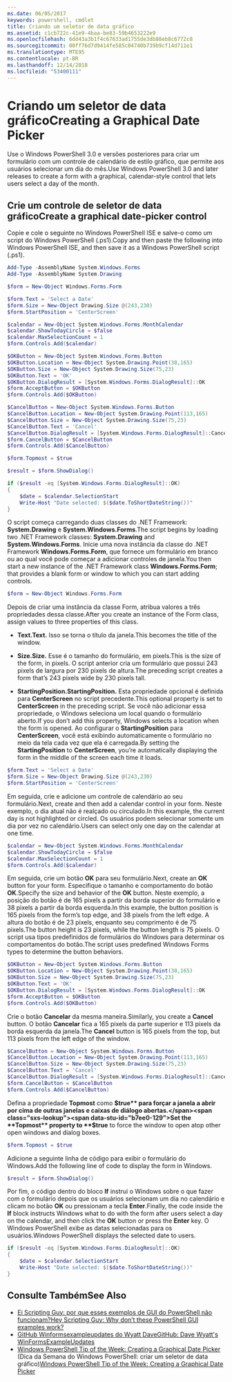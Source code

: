 ```yaml
---
ms.date: 06/05/2017
keywords: powershell, cmdlet
title: Criando um seletor de data gráfico
ms.assetid: c1cb722c-41e9-4baa-be83-59b4653222e9
ms.openlocfilehash: 6dd43a3b1f4c67633ad1755de3db88eb8c6772c8
ms.sourcegitcommit: 00ff76d7d9414fe585c04740b739b9cf14d711e1
ms.translationtype: MTE95
ms.contentlocale: pt-BR
ms.lasthandoff: 12/14/2018
ms.locfileid: "53400111"
---
```

# <a name="creating-a-graphical-date-picker"></a><span data-ttu-id="b7ee0-103">Criando um seletor de data gráfico</span><span class="sxs-lookup"><span data-stu-id="b7ee0-103">Creating a Graphical Date Picker</span></span>

<span data-ttu-id="b7ee0-104">Use o Windows PowerShell 3.0 e versões posteriores para criar um formulário com um controle de calendário de estilo gráfico, que permite aos usuários selecionar um dia do mês.</span><span class="sxs-lookup"><span data-stu-id="b7ee0-104">Use Windows PowerShell 3.0 and later releases to create a form with a graphical, calendar-style control that lets users select a day of the month.</span></span>

## <a name="create-a-graphical-date-picker-control"></a><span data-ttu-id="b7ee0-105">Crie um controle de seletor de data gráfico</span><span class="sxs-lookup"><span data-stu-id="b7ee0-105">Create a graphical date-picker control</span></span>

<span data-ttu-id="b7ee0-106">Copie e cole o seguinte no Windows PowerShell ISE e salve-o como um script do Windows PowerShell (.ps1).</span><span class="sxs-lookup"><span data-stu-id="b7ee0-106">Copy and then paste the following into Windows PowerShell ISE, and then save it as a Windows PowerShell script (.ps1).</span></span>

```powershell
Add-Type -AssemblyName System.Windows.Forms
Add-Type -AssemblyName System.Drawing

$form = New-Object Windows.Forms.Form

$form.Text = 'Select a Date'
$form.Size = New-Object Drawing.Size @(243,230)
$form.StartPosition = 'CenterScreen'

$calendar = New-Object System.Windows.Forms.MonthCalendar
$calendar.ShowTodayCircle = $false
$calendar.MaxSelectionCount = 1
$form.Controls.Add($calendar)

$OKButton = New-Object System.Windows.Forms.Button
$OKButton.Location = New-Object System.Drawing.Point(38,165)
$OKButton.Size = New-Object System.Drawing.Size(75,23)
$OKButton.Text = 'OK'
$OKButton.DialogResult = [System.Windows.Forms.DialogResult]::OK
$form.AcceptButton = $OKButton
$form.Controls.Add($OKButton)

$CancelButton = New-Object System.Windows.Forms.Button
$CancelButton.Location = New-Object System.Drawing.Point(113,165)
$CancelButton.Size = New-Object System.Drawing.Size(75,23)
$CancelButton.Text = 'Cancel'
$CancelButton.DialogResult = [System.Windows.Forms.DialogResult]::Cancel
$form.CancelButton = $CancelButton
$form.Controls.Add($CancelButton)

$form.Topmost = $true

$result = $form.ShowDialog()

if ($result -eq [System.Windows.Forms.DialogResult]::OK)
{
    $date = $calendar.SelectionStart
    Write-Host "Date selected: $($date.ToShortDateString())"
}
```

<span data-ttu-id="b7ee0-107">O script começa carregando duas classes do .NET Framework: **System.Drawing** e **System.Windows.Forms**.</span><span class="sxs-lookup"><span data-stu-id="b7ee0-107">The script begins by loading two .NET Framework classes: **System.Drawing** and **System.Windows.Forms**.</span></span> <span data-ttu-id="b7ee0-108">Inicie uma nova instância da classe do .NET Framework **Windows.Forms.Form**, que fornece um formulário em branco ou ao qual você pode começar a adicionar controles de janela.</span><span class="sxs-lookup"><span data-stu-id="b7ee0-108">You then start a new instance of the .NET Framework class **Windows.Forms.Form**; that provides a blank form or window to which you can start adding controls.</span></span>

```powershell
$form = New-Object Windows.Forms.Form
```

<span data-ttu-id="b7ee0-109">Depois de criar uma instância da classe Form, atribua valores a três propriedades dessa classe.</span><span class="sxs-lookup"><span data-stu-id="b7ee0-109">After you create an instance of the Form class, assign values to three properties of this class.</span></span>

- <span data-ttu-id="b7ee0-110">**Text.**</span><span class="sxs-lookup"><span data-stu-id="b7ee0-110">**Text.**</span></span> <span data-ttu-id="b7ee0-111">Isso se torna o título da janela.</span><span class="sxs-lookup"><span data-stu-id="b7ee0-111">This becomes the title of the window.</span></span>

- <span data-ttu-id="b7ee0-112">**Size.**</span><span class="sxs-lookup"><span data-stu-id="b7ee0-112">**Size.**</span></span> <span data-ttu-id="b7ee0-113">Esse é o tamanho do formulário, em pixels.</span><span class="sxs-lookup"><span data-stu-id="b7ee0-113">This is the size of the form, in pixels.</span></span> <span data-ttu-id="b7ee0-114">O script anterior cria um formulário que possui 243 pixels de largura por 230 pixels de altura.</span><span class="sxs-lookup"><span data-stu-id="b7ee0-114">The preceding script creates a form that’s 243 pixels wide by 230 pixels tall.</span></span>

- <span data-ttu-id="b7ee0-115">**StartingPosition.**</span><span class="sxs-lookup"><span data-stu-id="b7ee0-115">**StartingPosition.**</span></span> <span data-ttu-id="b7ee0-116">Esta propriedade opcional é definida para **CenterScreen** no script precedente.</span><span class="sxs-lookup"><span data-stu-id="b7ee0-116">This optional property is set to **CenterScreen** in the preceding script.</span></span> <span data-ttu-id="b7ee0-117">Se você não adicionar essa propriedade, o Windows seleciona um local quando o formulário aberto.</span><span class="sxs-lookup"><span data-stu-id="b7ee0-117">If you don’t add this property, Windows selects a location when the form is opened.</span></span> <span data-ttu-id="b7ee0-118">Ao configurar o **StartingPosition** para **CenterScreen**, você está exibindo automaticamente o formulário no meio da tela cada vez que ela é carregada.</span><span class="sxs-lookup"><span data-stu-id="b7ee0-118">By setting the **StartingPosition** to **CenterScreen**, you’re automatically displaying the form in the middle of the screen each time it loads.</span></span>

```powershell
$form.Text = 'Select a Date'
$form.Size = New-Object Drawing.Size @(243,230)
$form.StartPosition = 'CenterScreen'
```

<span data-ttu-id="b7ee0-119">Em seguida, crie e adicione um controle de calendário ao seu formulário.</span><span class="sxs-lookup"><span data-stu-id="b7ee0-119">Next, create and then add a calendar control in your form.</span></span> <span data-ttu-id="b7ee0-120">Neste exemplo, o dia atual não é realçado ou circulado.</span><span class="sxs-lookup"><span data-stu-id="b7ee0-120">In this example, the current day is not highlighted or circled.</span></span> <span data-ttu-id="b7ee0-121">Os usuários podem selecionar somente um dia por vez no calendário.</span><span class="sxs-lookup"><span data-stu-id="b7ee0-121">Users can select only one day on the calendar at one time.</span></span>

```powershell
$calendar = New-Object System.Windows.Forms.MonthCalendar
$calendar.ShowTodayCircle = $false
$calendar.MaxSelectionCount = 1
$form.Controls.Add($calendar)
```

<span data-ttu-id="b7ee0-122">Em seguida, crie um botão **OK** para seu formulário.</span><span class="sxs-lookup"><span data-stu-id="b7ee0-122">Next, create an **OK** button for your form.</span></span> <span data-ttu-id="b7ee0-123">Especifique o tamanho e comportamento do botão **OK**.</span><span class="sxs-lookup"><span data-stu-id="b7ee0-123">Specify the size and behavior of the **OK** button.</span></span> <span data-ttu-id="b7ee0-124">Neste exemplo, a posição do botão é de 165 pixels a partir da borda superior do formulário e 38 pixels a partir da borda esquerda.</span><span class="sxs-lookup"><span data-stu-id="b7ee0-124">In this example, the button position is 165 pixels from the form’s top edge, and 38 pixels from the left edge.</span></span> <span data-ttu-id="b7ee0-125">A altura do botão é de 23 pixels, enquanto seu comprimento é de 75 pixels.</span><span class="sxs-lookup"><span data-stu-id="b7ee0-125">The button height is 23 pixels, while the button length is 75 pixels.</span></span> <span data-ttu-id="b7ee0-126">O script usa tipos predefinidos de formulários do Windows para determinar os comportamentos do botão.</span><span class="sxs-lookup"><span data-stu-id="b7ee0-126">The script uses predefined Windows Forms types to determine the button behaviors.</span></span>

```powershell
$OKButton = New-Object System.Windows.Forms.Button
$OKButton.Location = New-Object System.Drawing.Point(38,165)
$OKButton.Size = New-Object System.Drawing.Size(75,23)
$OKButton.Text = 'OK'
$OKButton.DialogResult = [System.Windows.Forms.DialogResult]::OK
$form.AcceptButton = $OKButton
$form.Controls.Add($OKButton)
```

<span data-ttu-id="b7ee0-127">Crie o botão **Cancelar** da mesma maneira.</span><span class="sxs-lookup"><span data-stu-id="b7ee0-127">Similarly, you create a **Cancel** button.</span></span> <span data-ttu-id="b7ee0-128">O botão **Cancelar** fica a 165 pixels da parte superior e 113 pixels da borda esquerda da janela.</span><span class="sxs-lookup"><span data-stu-id="b7ee0-128">The **Cancel** button is 165 pixels from the top, but 113 pixels from the left edge of the window.</span></span>

```powershell
$CancelButton = New-Object System.Windows.Forms.Button
$CancelButton.Location = New-Object System.Drawing.Point(113,165)
$CancelButton.Size = New-Object System.Drawing.Size(75,23)
$CancelButton.Text = 'Cancel'
$CancelButton.DialogResult = [System.Windows.Forms.DialogResult]::Cancel
$form.CancelButton = $CancelButton
$form.Controls.Add($CancelButton)
```

<span data-ttu-id="b7ee0-129">Defina a propriedade **Topmost** como **$true** para forçar a janela a abrir por cima de outras janelas e caixas de diálogo abertas.</span><span class="sxs-lookup"><span data-stu-id="b7ee0-129">Set the **Topmost** property to **$true** to force the window to open atop other open windows and dialog boxes.</span></span>

```powershell
$form.Topmost = $true
```

<span data-ttu-id="b7ee0-130">Adicione a seguinte linha de código para exibir o formulário do Windows.</span><span class="sxs-lookup"><span data-stu-id="b7ee0-130">Add the following line of code to display the form in Windows.</span></span>

```powershell
$result = $form.ShowDialog()
```

<span data-ttu-id="b7ee0-131">Por fim, o código dentro do bloco **If** instrui o Windows sobre o que fazer com o formulário depois que os usuários selecionam um dia no calendário e clicam no botão **OK** ou pressionam a tecla **Enter**.</span><span class="sxs-lookup"><span data-stu-id="b7ee0-131">Finally, the code inside the **If** block instructs Windows what to do with the form after users select a day on the calendar, and then click the **OK** button or press the **Enter** key.</span></span> <span data-ttu-id="b7ee0-132">O Windows PowerShell exibe as datas selecionadas para os usuários.</span><span class="sxs-lookup"><span data-stu-id="b7ee0-132">Windows PowerShell displays the selected date to users.</span></span>

```powershell
if ($result -eq [System.Windows.Forms.DialogResult]::OK)
{
    $date = $calendar.SelectionStart
    Write-Host "Date selected: $($date.ToShortDateString())"
}
```

## <a name="see-also"></a><span data-ttu-id="b7ee0-133">Consulte Também</span><span class="sxs-lookup"><span data-stu-id="b7ee0-133">See Also</span></span>

- [<span data-ttu-id="b7ee0-134">Ei Scripting Guy: por que esses exemplos de GUI do PowerShell não funcionam?</span><span class="sxs-lookup"><span data-stu-id="b7ee0-134">Hey Scripting Guy:  Why don’t these PowerShell GUI examples work?</span></span>](https://go.microsoft.com/fwlink/?LinkId=506644)
- [<span data-ttu-id="b7ee0-135">GitHub Winformsexampleupdates do Wyatt Dave</span><span class="sxs-lookup"><span data-stu-id="b7ee0-135">GitHub: Dave Wyatt's WinFormsExampleUpdates</span></span>](https://github.com/dlwyatt/WinFormsExampleUpdates)
- <span data-ttu-id="b7ee0-136">[Windows PowerShell Tip of the Week: Creating a Graphical Date Picker](https://technet.microsoft.com/library/ff730942.aspx) (Dica da Semana do Windows PowerShell: criar um seletor de data gráfico)</span><span class="sxs-lookup"><span data-stu-id="b7ee0-136">[Windows PowerShell Tip of the Week:  Creating a Graphical Date Picker](https://technet.microsoft.com/library/ff730942.aspx)</span></span>